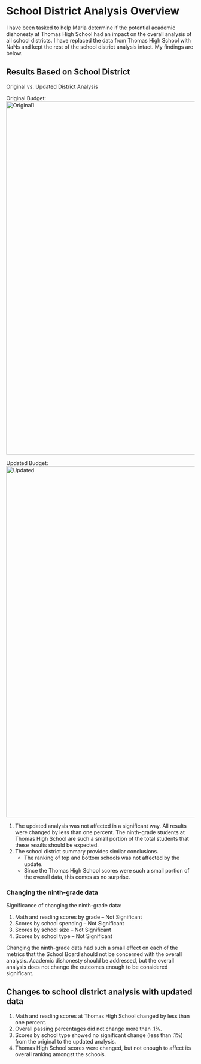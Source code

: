 # School District Analysis Overview

I have been tasked to help Maria determine if the potential academic dishonesty at Thomas High School had an impact on the overall analysis of all school districts.  I have replaced the data from Thomas High School with NaNs and kept the rest of the school district analysis intact. My findings are below.

## Results Based on School District

Original vs. Updated District Analysis

Original Budget:
<img width="942" alt="Original1" src="https://user-images.githubusercontent.com/100809925/161074914-813c70be-2554-48db-9025-1becf34e0016.png">

Updated Budget:
<img width="936" alt="Updated" src="https://user-images.githubusercontent.com/100809925/161073823-75341845-4bf7-4564-9fe3-0954483c2142.png">

1.	The updated analysis was not affected in a significant way.  All results were changed by less than one percent.  The ninth-grade students at Thomas High School are such a small portion of the total students that these results should be expected.
2.	The school district summary provides similar conclusions.  
    - The ranking of top and bottom schools was not affected by the update.
    - Since the Thomas High School scores were such a small portion of the overall data, this comes as no surprise.

### Changing the ninth-grade data

Significance of changing the ninth-grade data:
1.	Math and reading scores by grade – Not Significant
2.	Scores by school spending – Not Significant
3.	Scores by school size – Not Significant
4.	Scores by school type – Not Significant

Changing the ninth-grade data had such a small effect on each of the metrics that the School Board should not be concerned with the overall analysis.  Academic dishonesty should be addressed, but the overall analysis does not change the outcomes enough to be considered significant. 


## Changes to school district analysis with updated data

1.	Math and reading scores at Thomas High School changed by less than one percent.
2.  Overall passing percentages did not change more than .1%.
3.	Scores by school type showed no significant change (less than .1%) from the original to the updated analysis.
4.	Thomas High School scores were changed, but not enough to affect its overall ranking amongst the schools.


